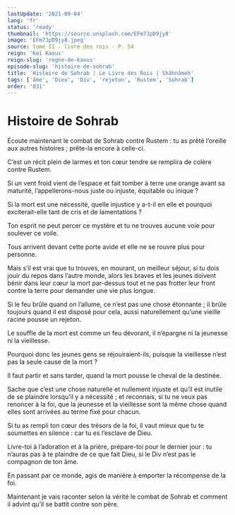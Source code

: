 ```yaml
---
lastUpdate: '2021-09-04'
lang: 'fr'
status: 'ready'
thumbnail: 'https://source.unsplash.com/EFm7JpD9jy8'
image: 'EFm7JpD9jy8.jpeg'
source: tome II - livre des rois - P. 54
reign: 'Keï Kaous'
reign-slug: 'regne-de-kaous'
episode-slug: 'histoire-de-sohrab'
title: 'Histoire de Sohrab | Le Livre des Rois | Shâhnâmeh'
tags: ['âme', 'Dieu', 'Div', 'rejeton', 'Rustem', 'Sohrab']
order: '031'
---
```


<!-- LTeX: language=fr -->

# Histoire de Sohrab

Écoute maintenant le combat de Sohrab contre Rustem : tu as prêté l’oreille aux autres histoires ; prête-la encore à celle-ci.

C’est un récit plein de larmes et ton cœur tendre se remplira de colère contre Rustem.

Si un vent froid vient de l’espace et fait tomber à terre une orange avant sa maturité, l’appellerons-nous juste ou injuste, équitable ou inique ?

Si la mort est une nécessité, quelle injustice y a-t-il en elle et pourquoi exciterait-elle tant de cris et de lamentations ?

Ton esprit ne peut percer ce mystère et tu ne trouves aucune voie pour soulever ce voile.

Tous arrivent devant cette porte avide et elle ne se rouvre plus pour personne.

Mais s’il est vrai que tu trouves, en mourant, un meilleur séjour, si tu dois jouir du repos dans l’autre monde, alors les braves et les jeunes doivent bénir dans leur cœur la mort par-dessus tout et ne pas frotter leur front contre la terre pour demander une vie plus longue.

Si le feu brûle quand on l’allume, ce n’est pas une chose étonnante ; il brûle toujours quand il est disposé pour cela, aussi naturellement qu’une vieille racine pousse un rejeton.

Le souffle de la mort est comme un feu dévorant, il n’épargne ni la jeunesse ni la vieillesse.

Pourquoi donc les jeunes gens se réjouiraient-ils, puisque la vieillesse n’est pas la seule cause de la mort ?

Il faut partir et sans tarder, quand la mort pousse le cheval de la destinée.

Sache que c’est une chose naturelle et nullement injuste et qu’il est inutile de se plaindre lorsqu’il y a nécessité ; et reconnais, si tu ne veux pas renoncer à la foi, que la jeunesse et la vieillesse sont la même chose quand elles sont arrivées au terme fixé pour chacun.

Si tu as rempli ton cœur des trésors de la foi, il vaut mieux que tu te soumettes en silence : car tu es l’esclave de Dieu.

Livre-toi à l’adoration et à la prière, prépare-toi pour le dernier jour : tu n’auras pas à te plaindre de ce que fait Dieu, si le Div n’est pas le compagnon de ton âme.

En passant par ce monde, agis de manière à emporter la récompense de la foi.

Maintenant je vais raconter selon la vérité le combat de Sohrab et comment il advint qu’il se battit contre son père.
